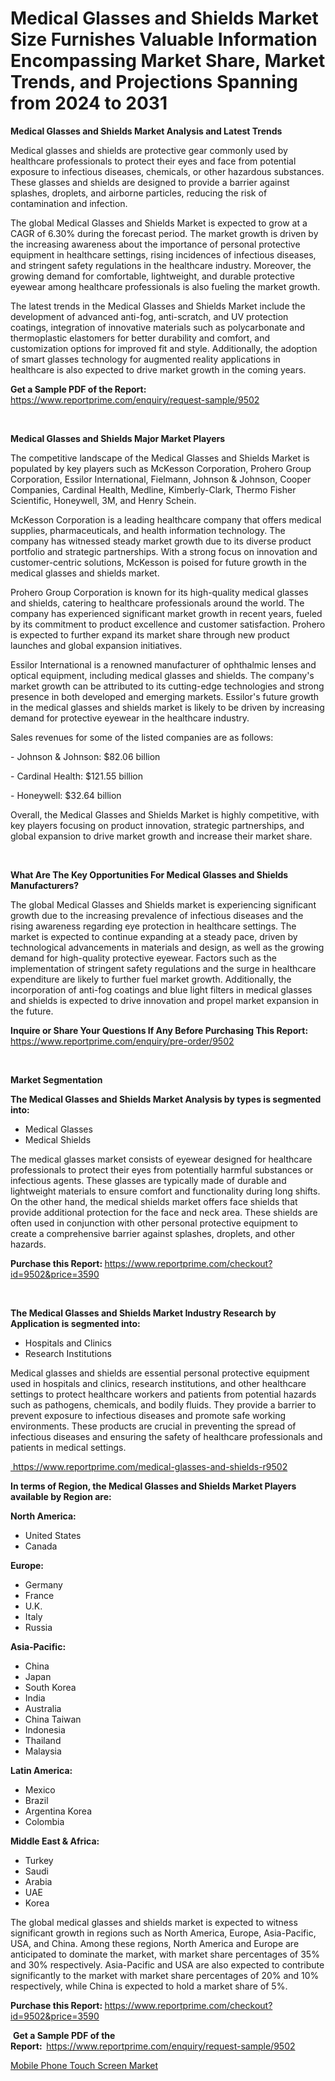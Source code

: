 <p><h1>Medical Glasses and Shields Market Size Furnishes Valuable Information Encompassing Market Share, Market Trends, and Projections Spanning from 2024 to 2031</h1></p><p><strong>Medical Glasses and Shields Market Analysis and Latest Trends</strong></p>
<p><p>Medical glasses and shields are protective gear commonly used by healthcare professionals to protect their eyes and face from potential exposure to infectious diseases, chemicals, or other hazardous substances. These glasses and shields are designed to provide a barrier against splashes, droplets, and airborne particles, reducing the risk of contamination and infection.</p><p>The global Medical Glasses and Shields Market is expected to grow at a CAGR of 6.30% during the forecast period. The market growth is driven by the increasing awareness about the importance of personal protective equipment in healthcare settings, rising incidences of infectious diseases, and stringent safety regulations in the healthcare industry. Moreover, the growing demand for comfortable, lightweight, and durable protective eyewear among healthcare professionals is also fueling the market growth.</p><p>The latest trends in the Medical Glasses and Shields Market include the development of advanced anti-fog, anti-scratch, and UV protection coatings, integration of innovative materials such as polycarbonate and thermoplastic elastomers for better durability and comfort, and customization options for improved fit and style. Additionally, the adoption of smart glasses technology for augmented reality applications in healthcare is also expected to drive market growth in the coming years.</p></p>
<p><strong>Get a Sample PDF of the Report:&nbsp;</strong> <a href="https://www.reportprime.com/enquiry/request-sample/9502">https://www.reportprime.com/enquiry/request-sample/9502</a></p>
<p>&nbsp;</p>
<p><strong>Medical Glasses and Shields Major Market Players</strong></p>
<p><p>The competitive landscape of the Medical Glasses and Shields Market is populated by key players such as McKesson Corporation, Prohero Group Corporation, Essilor International, Fielmann, Johnson & Johnson, Cooper Companies, Cardinal Health, Medline, Kimberly-Clark, Thermo Fisher Scientific, Honeywell, 3M, and Henry Schein. </p><p>McKesson Corporation is a leading healthcare company that offers medical supplies, pharmaceuticals, and health information technology. The company has witnessed steady market growth due to its diverse product portfolio and strategic partnerships. With a strong focus on innovation and customer-centric solutions, McKesson is poised for future growth in the medical glasses and shields market.</p><p>Prohero Group Corporation is known for its high-quality medical glasses and shields, catering to healthcare professionals around the world. The company has experienced significant market growth in recent years, fueled by its commitment to product excellence and customer satisfaction. Prohero is expected to further expand its market share through new product launches and global expansion initiatives.</p><p>Essilor International is a renowned manufacturer of ophthalmic lenses and optical equipment, including medical glasses and shields. The company's market growth can be attributed to its cutting-edge technologies and strong presence in both developed and emerging markets. Essilor's future growth in the medical glasses and shields market is likely to be driven by increasing demand for protective eyewear in the healthcare industry.</p><p>Sales revenues for some of the listed companies are as follows:</p><p>- Johnson & Johnson: $82.06 billion</p><p>- Cardinal Health: $121.55 billion</p><p>- Honeywell: $32.64 billion</p><p>Overall, the Medical Glasses and Shields Market is highly competitive, with key players focusing on product innovation, strategic partnerships, and global expansion to drive market growth and increase their market share.</p></p>
<p>&nbsp;</p>
<p><strong>What Are The Key Opportunities For Medical Glasses and Shields Manufacturers?</strong></p>
<p><p>The global Medical Glasses and Shields market is experiencing significant growth due to the increasing prevalence of infectious diseases and the rising awareness regarding eye protection in healthcare settings. The market is expected to continue expanding at a steady pace, driven by technological advancements in materials and design, as well as the growing demand for high-quality protective eyewear. Factors such as the implementation of stringent safety regulations and the surge in healthcare expenditure are likely to further fuel market growth. Additionally, the incorporation of anti-fog coatings and blue light filters in medical glasses and shields is expected to drive innovation and propel market expansion in the future.</p></p>
<p><strong>Inquire or Share Your Questions If Any Before Purchasing This Report:</strong> <a href="https://www.reportprime.com/enquiry/pre-order/9502">https://www.reportprime.com/enquiry/pre-order/9502</a></p>
<p>&nbsp;</p>
<p><strong>Market Segmentation</strong></p>
<p><strong>The Medical Glasses and Shields Market Analysis by types is segmented into:</strong></p>
<p><ul><li>Medical Glasses</li><li>Medical Shields</li></ul></p>
<p><p>The medical glasses market consists of eyewear designed for healthcare professionals to protect their eyes from potentially harmful substances or infectious agents. These glasses are typically made of durable and lightweight materials to ensure comfort and functionality during long shifts. On the other hand, the medical shields market offers face shields that provide additional protection for the face and neck area. These shields are often used in conjunction with other personal protective equipment to create a comprehensive barrier against splashes, droplets, and other hazards.</p></p>
<p><strong>Purchase this Report:&nbsp;</strong><a href="https://www.reportprime.com/checkout?id=9502&price=3590">https://www.reportprime.com/checkout?id=9502&price=3590</a></p>
<p>&nbsp;</p>
<p><strong>The Medical Glasses and Shields Market Industry Research by Application is segmented into:</strong></p>
<p><ul><li>Hospitals and Clinics</li><li>Research Institutions</li></ul></p>
<p><p>Medical glasses and shields are essential personal protective equipment used in hospitals and clinics, research institutions, and other healthcare settings to protect healthcare workers and patients from potential hazards such as pathogens, chemicals, and bodily fluids. They provide a barrier to prevent exposure to infectious diseases and promote safe working environments. These products are crucial in preventing the spread of infectious diseases and ensuring the safety of healthcare professionals and patients in medical settings.</p></p>
<p><a href="https://www.reportprime.com/medical-glasses-and-shields-r9502">&nbsp;https://www.reportprime.com/medical-glasses-and-shields-r9502</a></p>
<p><strong>In terms of Region, the Medical Glasses and Shields Market Players available by Region are:</strong></p>
<p>
    <p> <strong> North America: </strong>
        <ul>
            <li>United States</li>
            <li>Canada</li>
        </ul>
        </p> 
    <p> <strong> Europe: </strong>
        <ul>
            <li>Germany</li>
            <li>France</li>
            <li>U.K.</li>
            <li>Italy</li>
            <li>Russia</li>
        </ul>
        </p> 
    <p> <strong> Asia-Pacific: </strong>
        <ul>
            <li>China</li>
            <li>Japan</li>
            <li>South Korea</li>
            <li>India</li>
            <li>Australia</li>
            <li>China Taiwan</li>
            <li>Indonesia</li>
            <li>Thailand</li>
            <li>Malaysia</li>
        </ul>
        </p> 
    <p> <strong> Latin America: </strong>
        <ul>
            <li>Mexico</li>
            <li>Brazil</li>
            <li>Argentina Korea</li>
            <li>Colombia</li>
        </ul>
        </p> 
    <p> <strong> Middle East & Africa: </strong>
        <ul>
            <li>Turkey</li>
            <li>Saudi</li>
            <li>Arabia</li>
            <li>UAE</li>
            <li>Korea</li>
        </ul>
    </p>
    </p>
<p><p>The global medical glasses and shields market is expected to witness significant growth in regions such as North America, Europe, Asia-Pacific, USA, and China. Among these regions, North America and Europe are anticipated to dominate the market, with market share percentages of 35% and 30% respectively. Asia-Pacific and USA are also expected to contribute significantly to the market with market share percentages of 20% and 10% respectively, while China is expected to hold a market share of 5%.</p></p>
<p><strong>Purchase this Report: </strong><a href="https://www.reportprime.com/checkout?id=9502&price=3590">https://www.reportprime.com/checkout?id=9502&price=3590</a></p>
<p>&nbsp;<strong>Get a Sample PDF of the Report:&nbsp;&nbsp;</strong><a href="https://www.reportprime.com/enquiry/request-sample/9502">https://www.reportprime.com/enquiry/request-sample/9502</a></p>
<p><strong></strong></p>
<p><p><a href="https://silk-columnist-571.notion.site/Mobile-Phone-Touch-Screen-Market-Research-Report-Its-History-and-Forecast-2024-to-2031-acc674955b7a47aebed47bb676b09e75">Mobile Phone Touch Screen Market</a></p></p>